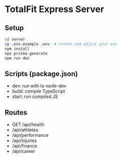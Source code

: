 # TotalFit Express Server

## Setup

```bash
cd server
cp .env.example .env  # create and adjust your env
npm install
npx prisma generate
npm run dev
```

## Scripts (package.json)

- dev: run with ts-node-dev
- build: compile TypeScript
- start: run compiled JS

## Routes

- GET /api/health
- /api/athletes
- /api/performance
- /api/injuries
- /api/finance
- /api/career


